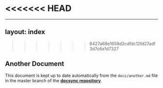<<<<<<< HEAD
=======
---
layout: index
---


>>>>>>> 8427a68e1658d2cdfdc12fd27adf3d7c6e1d7327
## Another Document

This document is kept up to date automatically from the `docs/another.md`
file in the master branch of the [**docsync repository**][1].

[1]: http://github.com/CoryG89/docsync